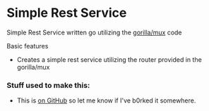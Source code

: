 # Simple Rest Service

Simple Rest Service written go utilizing the [gorilla/mux](https://github.com/gorilla/mux/) code

Basic features

 * Creates a simple rest service utilizing the router provided in the gorilla/mux

### Stuff used to make this:

 * This is [on GitHub](https://github.com/jbt/markdown-editor) so let me know if I've b0rked it somewhere.
